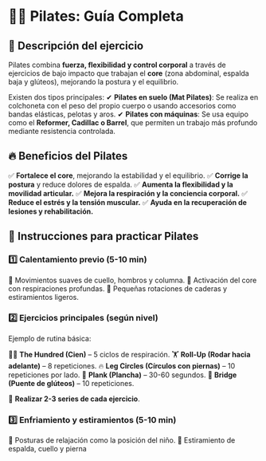 # 🧘‍♂️ Pilates: Guía Completa


## 📌 Descripción del ejercicio

Pilates combina **fuerza, flexibilidad y control corporal** a través de ejercicios de bajo impacto que trabajan el **core** (zona abdominal, espalda baja y glúteos), mejorando la postura y el equilibrio.

Existen dos tipos principales:
 ✔ **Pilates en suelo (Mat Pilates)**: Se realiza en colchoneta con el peso del propio cuerpo o usando accesorios como bandas elásticas, pelotas y aros.
 ✔ **Pilates con máquinas**: Se usa equipo como el **Reformer, Cadillac o Barrel**, que permiten un trabajo más profundo mediante resistencia controlada.


## 🔥 Beneficios del Pilates

✅ **Fortalece el core**, mejorando la estabilidad y el equilibrio.
 ✅ **Corrige la postura** y reduce dolores de espalda.
 ✅ **Aumenta la flexibilidad y la movilidad articular.**
 ✅ **Mejora la respiración y la conciencia corporal.**
 ✅ **Reduce el estrés y la tensión muscular.**
 ✅ **Ayuda en la recuperación de lesiones y rehabilitación.**


## 📝 Instrucciones para practicar Pilates

### 1️⃣ Calentamiento previo (5-10 min)

🔹 Movimientos suaves de cuello, hombros y columna.
 🔹 Activación del core con respiraciones profundas.
 🔹 Pequeñas rotaciones de caderas y estiramientos ligeros.

### 2️⃣ Ejercicios principales (según nivel)

Ejemplo de rutina básica:

🧘‍♂️ **The Hundred (Cien)** – 5 ciclos de respiración.
 🏋️ **Roll-Up (Rodar hacia adelante)** – 8 repeticiones.
 🔥 **Leg Circles (Círculos con piernas)** – 10 repeticiones por lado.
 💪 **Plank (Plancha)** – 30-60 segundos.
 🦶 **Bridge (Puente de glúteos)** – 10 repeticiones.

🔄 **Realizar 2-3 series de cada ejercicio**.

### 3️⃣ Enfriamiento y estiramientos (5-10 min)

🔹 Posturas de relajación como la posición del niño.
 🔹 Estiramiento de espalda, cuello y pierna